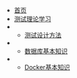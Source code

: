 <!-- Docsify/_sidebar.md -->

[//]: #(设置侧边栏)
* [首页](/) 
* [测试理论学习](/testlearn/)
* * [测试设计方法](/testlearn/test_1.md)
* * [数据库基本知识](/testlearn/test_2.md)
* * [Docker基本知识](/testlearn/dockerLearn.md)